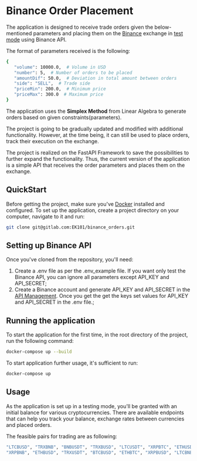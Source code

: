 # Binance Order Placement

The application is designed to receive trade orders given the below-mentioned parameters
and placing them on the [Binance](https://www.binance.com/en) exchange in [test mode](https://testnet.binancefuture.com/en/futures/BTCUSDT)
using Binance API.

The format of parameters received is the following:

```bash
{
   "volume": 10000.0,  # Volume in USD
   "number": 5,  # Number of orders to be placed
   "amountDif": 50.0,  # Deviation in total amount between orders
   "side": "SELL",  # Trade side
   "priceMin": 200.0,  # Minimum price
   "priceMax": 300.0  # Maximum price
}
```

The application uses the **Simplex Method** from Linear Algebra to generate orders based on given constraints(parameters).

The project is going to be gradually updated and modified with additional functionality. However, at the time being, it can 
still be used to place orders, track their execution on the exchange.

The project is realized on the FastAPI Framework to save the possibilities to further expand the functionality.
Thus, the current version of the application is a simple API that receives the order parameters and places them on the exchange.

## QuickStart

Before getting the project, make sure you've [Docker](https://docs.docker.com/engine/install/) installed and configured.
To set up the application, create a project directory on your computer, navigate to it and run:

```bash
git clone git@gitlab.com:EK101/binance_orders.git
```

## Setting up Binance API

Once you've cloned from the repository, you'll need:

1) Create a .env file as per the .env_example file. If you want only test the Binance API, you can
ignore all parameters except API_KEY and API_SECRET;
2) Create a Binance account and generate API_KEY and API_SECRET in the [API Management](https://www.binance.com/en/support/faq/how-to-test-my-functions-on-binance-testnet-ab78f9a1b8824cf0a106b4229c76496d).
Once you get the get the keys set values for API_KEY and API_SECRET in the .env file.;

## Running the application

To start the application for the first time, in the root directory of the project, run the following command:

```bash
docker-compose up --build
```

To start application further usage, it's sufficient to run:

```bash
docker-compose up
```

## Usage 

As the application is set up in a testing mode, you'll be granted with an initial balance for various cryptocurrencies.
There are available endpoints that can help you track your balance, exchange rates between currencies and placed orders.

The feasible pairs for trading are as following:

```bash
"LTCBUSD", "TRXBNB", "BNBUSDT", "TRXBUSD", "LTCUSDT", "XRPBTC", "ETHUSDT", "BTCUSDT", "TRXBTC", "BNBBUSD", "BNBBTC", 
"XRPBNB", "ETHBUSD", "TRXUSDT", "BTCBUSD", "ETHBTC", "XRPBUSD", "LTCBNB", "LTCBTC", "XRPUSDT",
```
 

